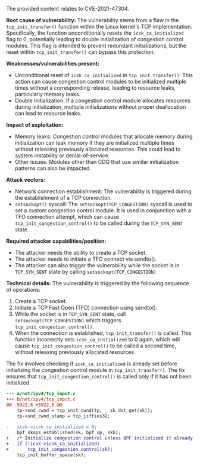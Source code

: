 The provided content relates to CVE-2021-47304.

**Root cause of vulnerability:**
The vulnerability stems from a flaw in the `tcp_init_transfer()` function within the Linux kernel's TCP implementation. Specifically, the function unconditionally resets the `icsk_ca_initialized` flag to 0, potentially leading to double initialization of congestion control modules. This flag is intended to prevent redundant initializations, but the reset within `tcp_init_transfer()` can bypass this protection.

**Weaknesses/vulnerabilities present:**
- Unconditional reset of `icsk_ca_initialized` in `tcp_init_transfer()`: This action can cause congestion control modules to be initialized multiple times without a corresponding release, leading to resource leaks, particularly memory leaks.
- Double Initialization: If a congestion control module allocates resources during initialization, multiple initializations without proper deallocation can lead to resource leaks.

**Impact of exploitation:**
- Memory leaks: Congestion control modules that allocate memory during initialization can leak memory if they are initialized multiple times without releasing previously allocated resources. This could lead to system instability or denial-of-service.
- Other issues: Modules other than CDG that use similar initialization patterns can also be impacted.

**Attack vectors:**
- Network connection establishment: The vulnerability is triggered during the establishment of a TCP connection.
- `setsockopt()` syscall: The `setsockopt(TCP_CONGESTION)` syscall is used to set a custom congestion control module. It is used in conjunction with a TFO connection attempt, which can cause `tcp_init_congestion_control()` to be called during the `TCP_SYN_SENT` state.

**Required attacker capabilities/position:**
- The attacker needs the ability to create a TCP socket.
- The attacker needs to initiate a TFO connect via sendto().
- The attacker can also trigger the vulnerability while the socket is in `TCP_SYN_SENT` state by calling `setsockopt(TCP_CONGESTION)`

**Technical details:**
The vulnerability is triggered by the following sequence of operations:
1. Create a TCP socket.
2. Initiate a TCP Fast Open (TFO) connection using sendto().
3. While the socket is in `TCP_SYN_SENT` state, call `setsockopt(TCP_CONGESTION)` which triggers `tcp_init_congestion_control()`.
4. When the connection is established, `tcp_init_transfer()` is called. This function incorrectly sets `icsk_ca_initialized` to 0 again, which will cause `tcp_init_congestion_control()` to be called a second time, without releasing previously allocated resources.

The fix involves checking if `icsk_ca_initialized` is already set before initializing the congestion control module in `tcp_init_transfer()`.
The fix ensures that `tcp_init_congestion_control()` is called only if it has not been initialized.
```diff
--- a/net/ipv4/tcp_input.c
+++ b/net/ipv4/tcp_input.c
@@ -5922,8 +5922,8 @@
 	tp->snd_cwnd = tcp_init_cwnd(tp, __sk_dst_get(sk));
 	tp->snd_cwnd_stamp = tcp_jiffies32;
 
-	icsk->icsk_ca_initialized = 0;
 	bpf_skops_established(sk, bpf_op, skb);
+	/* Initialize congestion control unless BPF initialized it already: */
+	if (!icsk->icsk_ca_initialized)
+		tcp_init_congestion_control(sk);
 	tcp_init_buffer_space(sk);
```